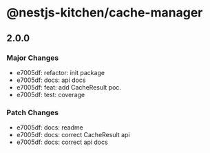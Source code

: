# @nestjs-kitchen/cache-manager

## 2.0.0

### Major Changes

- e7005df: refactor: init package
- e7005df: docs: api docs
- e7005df: feat: add CacheResult poc.
- e7005df: test: coverage

### Patch Changes

- e7005df: docs: readme
- e7005df: docs: correct CacheResult api
- e7005df: docs: correct api docs
